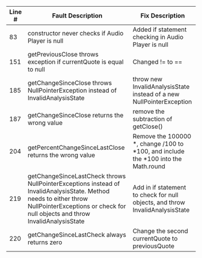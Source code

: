 Line \# | Fault Description | Fix Description
--- | --- | ---
83| constructor never checks if Audio Player is null | Added if statement checking in Audio Player is null
151 | getPreviousClose throws exception if currentQuote is equal to null | Changed != to ==
185 | getChangeSinceClose throws NullPointerException instead of InvalidAnalysisState | throw new InvalidAnalysisState instead of a new NullPointerException 
187 | getChangeSinceClose returns the wrong value | remove the subtraction of getClose()
204 | getPercentChangeSinceLastClose returns the wrong value | Remove the 100000 *, change /100 to *100, and include the *100 into the Math.round
219 | getChangeSinceLastCheck throws NullPointerExceptions instead of InvalidAnalysisState.  Method needs to either throw NullPointerExceptions or check for null objects and throw InvalidAnalysisState | Add in if statement to check for null objects, and throw InvalidAnalysisState
220 | getChangeSinceLastCheck always returns zero | Change the second currentQuote to previousQuote

